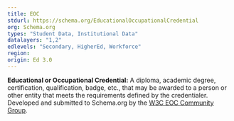 ```yaml
---
title: EOC
stdurl: https://schema.org/EducationalOccupationalCredential
org: Schema.org
types: "Student Data, Institutional Data"
datalayers: "1,2"
edlevels: "Secondary, HigherEd, Workforce"
region:
origin: Ed 3.0
---
```

**Educational or Occupational Credential:** A diploma, academic degree, certification, qualification, badge, etc., that may be awarded to a person or other entity that meets the requirements defined by the credentialer. Developed and submitted to Schema.org by the [W3C EOC Community Group](https://www.w3.org/community/eocred-schema/).
